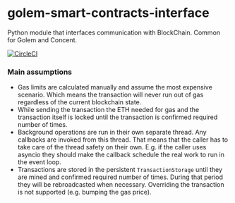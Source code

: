 # golem-smart-contracts-interface
Python module that interfaces communication with BlockChain. Common for Golem and Concent.

[![CircleCI](https://circleci.com/gh/golemfactory/golem-smart-contracts-interface.svg?style=svg)](https://circleci.com/gh/golemfactory/golem-smart-contracts-interface)

### Main assumptions
- Gas limits are calculated manually and assume the most expensive scenario. Which means the transaction will never run out of gas regardless of the current blockchain state.
- While sending the transaction the ETH needed for gas and the transaction itself is locked until the transaction is confirmed required number of times.
- Background operations are run in their own separate thread. Any callbacks are invoked from this thread. That means that the caller has to take care of the thread safety on their own. E.g. if the caller uses asyncio they should make the callback schedule the real work to run in the event loop.
- Transactions are stored in the persistent `TransactionStorage` until they are mined and confirmed required number of times. During that period they will be rebroadcasted when necessary. Overriding the transaction is not supported (e.g. bumping the gas price).
